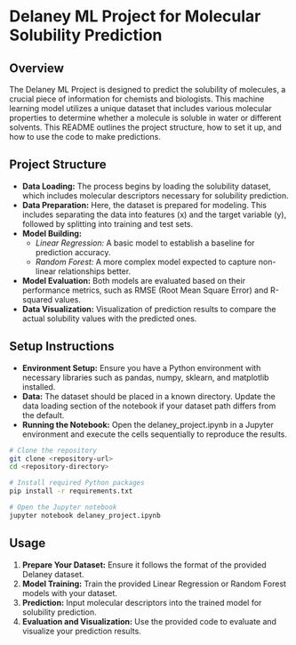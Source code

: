 # Delaney ML Project for Molecular Solubility Prediction

## Overview

The Delaney ML Project is designed to predict the solubility of molecules, a crucial piece of information for chemists and biologists. This machine learning model utilizes a unique dataset that includes various molecular properties to determine whether a molecule is soluble in water or different solvents. This README outlines the project structure, how to set it up, and how to use the code to make predictions.

## Project Structure

- **Data Loading:** The process begins by loading the solubility dataset, which includes molecular descriptors necessary for solubility prediction.
- **Data Preparation:** Here, the dataset is prepared for modeling. This includes separating the data into features (x) and the target variable (y), followed by splitting into training and test sets.
- **Model Building:**
  - *Linear Regression:* A basic model to establish a baseline for prediction accuracy.
  - *Random Forest:* A more complex model expected to capture non-linear relationships better.
- **Model Evaluation:** Both models are evaluated based on their performance metrics, such as RMSE (Root Mean Square Error) and R-squared values.
- **Data Visualization:** Visualization of prediction results to compare the actual solubility values with the predicted ones.

## Setup Instructions

- **Environment Setup:** Ensure you have a Python environment with necessary libraries such as pandas, numpy, sklearn, and matplotlib installed.
- **Data:** The dataset should be placed in a known directory. Update the data loading section of the notebook if your dataset path differs from the default.
- **Running the Notebook:** Open the delaney_project.ipynb in a Jupyter environment and execute the cells sequentially to reproduce the results.

```bash
# Clone the repository
git clone <repository-url>
cd <repository-directory>

# Install required Python packages
pip install -r requirements.txt

# Open the Jupyter notebook
jupyter notebook delaney_project.ipynb
```

## Usage

1. **Prepare Your Dataset:** Ensure it follows the format of the provided Delaney dataset.
2. **Model Training:** Train the provided Linear Regression or Random Forest models with your dataset.
3. **Prediction:** Input molecular descriptors into the trained model for solubility prediction.
4. **Evaluation and Visualization:** Use the provided code to evaluate and visualize your prediction results.
